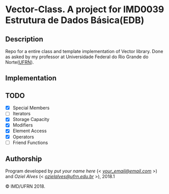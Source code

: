 # Vector-Class. A project for IMD0039 Estrutura de Dados Básica(EDB) 
## Description
Repo for a entire class and template implementation of Vector library. Done as asked by my professor at Universidade Federal do Rio Grande do Norte([UFRN](www.ufrn.br)).

## Implementation


## TODO

- [x] Special Members
- [ ] Iterators
- [x] Storage Capacity
- [x] Modifiers
- [x] Element Access
- [x] Operators
- [ ] Friend Functions

## Authorship

Program developed by _put your name here_ (< *your_email@email.com* >) and _Oziel Alves_ (< *ozielalves@ufrn.edu.br* >), 2018.1

&copy; IMD/UFRN 2018.

